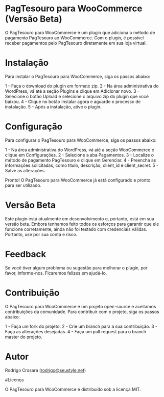 # PagTesouro para WooCommerce (Versão Beta)

O PagTesouro para WooCommerce é um plugin que adiciona o método de pagamento PagTesouro ao WooCommerce. Com o plugin, é possível receber pagamentos pelo PagTesouro diretamente em sua loja virtual.

# Instalação

Para instalar o PagTesouro para WooCommerce, siga os passos abaixo:

1 - Faça o download do plugin em formato zip.
2 - Na área administrativa do WordPress, vá até a seção Plugins e clique em Adicionar novo.
3 - Selecione o botão Upload e selecione o arquivo zip do plugin que você baixou.
4 - Clique no botão Instalar agora e aguarde o processo de instalação.
5 - Após a instalação, ative o plugin.

# Configuração

Para configurar o PagTesouro para WooCommerce, siga os passos abaixo:

1 - Na área administrativa do WordPress, vá até a seção WooCommerce e clique em Configurações.
2 - Selecione a aba Pagamentos.
3 - Localize o método de pagamento PagTesouro e clique em Gerenciar.
4 - Preencha as informações solicitadas, como título, descrição, client_id e client_secret.
5 - Salve as alterações.

Pronto! O PagTesouro para WooCommerce já está configurado e pronto para ser utilizado.

# Versão Beta

Este plugin está atualmente em desenvolvimento e, portanto, está em sua versão beta. Embora tenhamos feito todos os esforços para garantir que ele funcione corretamente, ainda não foi testado com credenciais válidas. Portanto, use por sua conta e risco.

# Feedback

Se você tiver algum problema ou sugestão para melhorar o plugin, por favor, informe-nos. Ficaremos felizes em ajudá-lo.

# Contribuição

O PagTesouro para WooCommerce é um projeto open-source e aceitamos contribuições da comunidade. Para contribuir com o projeto, siga os passos abaixo:

1 - Faça um fork do projeto.
2 - Crie um branch para a sua contribuição.
3 - Faça as alterações desejadas.
4 - Faça um pull request para o branch master do projeto.

# Autor
Rodrigo Crosara (rodrigo@seustyle.net)

#Licença

O PagTesouro para WooCommerce é distribuído sob a licença MIT.
